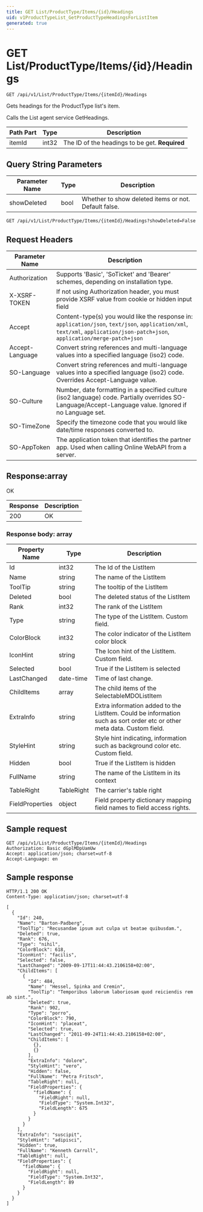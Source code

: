 ```yaml
---
title: GET List/ProductType/Items/{id}/Headings
uid: v1ProductTypeList_GetProductTypeHeadingsForListItem
generated: true
---
```


# GET List/ProductType/Items/{id}/Headings

```http
GET /api/v1/List/ProductType/Items/{itemId}/Headings
```

Gets headings for the ProductType list's item.


Calls the List agent service GetHeadings.





| Path Part | Type | Description |
|-----------|------|-------------|
| itemId | int32 | The ID of the headings to be get. **Required** |


## Query String Parameters

| Parameter Name | Type |  Description |
|----------------|------|--------------|
| showDeleted | bool |  Whether to show deleted items or not. Default false. |

```http
GET /api/v1/List/ProductType/Items/{itemId}/Headings?showDeleted=False
```


## Request Headers

| Parameter Name | Description |
|----------------|-------------|
| Authorization  | Supports 'Basic', 'SoTicket' and 'Bearer' schemes, depending on installation type. |
| X-XSRF-TOKEN   | If not using Authorization header, you must provide XSRF value from cookie or hidden input field |
| Accept         | Content-type(s) you would like the response in: `application/json`, `text/json`, `application/xml`, `text/xml`, `application/json-patch+json`, `application/merge-patch+json` |
| Accept-Language | Convert string references and multi-language values into a specified language (iso2) code. |
| SO-Language | Convert string references and multi-language values into a specified language (iso2) code. Overrides Accept-Language value. |
| SO-Culture | Number, date formatting in a specified culture (iso2 language) code. Partially overrides SO-Language/Accept-Language value. Ignored if no Language set. |
| SO-TimeZone | Specify the timezone code that you would like date/time responses converted to. |
| SO-AppToken | The application token that identifies the partner app. Used when calling Online WebAPI from a server. |


## Response:array

OK

| Response | Description |
|----------------|-------------|
| 200 | OK |

### Response body: array

| Property Name | Type |  Description |
|----------------|------|--------------|
| Id | int32 | The Id of the ListItem |
| Name | string | The name of the ListItem |
| ToolTip | string | The tooltip of the ListItem |
| Deleted | bool | The deleted status of the ListItem |
| Rank | int32 | The rank of the ListItem |
| Type | string | The type of the ListItem. Custom field. |
| ColorBlock | int32 | The color indicator of the ListItem color block |
| IconHint | string | The Icon hint of the ListItem. Custom field. |
| Selected | bool | True if the ListItem is selected |
| LastChanged | date-time | Time of last change. |
| ChildItems | array | The child items of the SelectableMDOListItem |
| ExtraInfo | string | Extra information added to the ListItem. Could be information such as sort order etc or other meta data. Custom field. |
| StyleHint | string | Style hint indicating, information such as background color etc. Custom field. |
| Hidden | bool | True if the ListItem is hidden |
| FullName | string | The name of the ListItem in its context |
| TableRight | TableRight | The carrier's table right |
| FieldProperties | object | Field property dictionary mapping field names to field access rights. |

## Sample request

```http!
GET /api/v1/List/ProductType/Items/{itemId}/Headings
Authorization: Basic dGplMDpUamUw
Accept: application/json; charset=utf-8
Accept-Language: en
```

## Sample response

```http_
HTTP/1.1 200 OK
Content-Type: application/json; charset=utf-8

[
  {
    "Id": 240,
    "Name": "Barton-Padberg",
    "ToolTip": "Recusandae ipsum aut culpa ut beatae quibusdam.",
    "Deleted": true,
    "Rank": 676,
    "Type": "nihil",
    "ColorBlock": 618,
    "IconHint": "facilis",
    "Selected": false,
    "LastChanged": "2009-09-17T11:44:43.2106158+02:00",
    "ChildItems": [
      {
        "Id": 484,
        "Name": "Hessel, Spinka and Cremin",
        "ToolTip": "Temporibus laborum laboriosam quod reiciendis rem ab sint.",
        "Deleted": true,
        "Rank": 902,
        "Type": "porro",
        "ColorBlock": 790,
        "IconHint": "placeat",
        "Selected": true,
        "LastChanged": "2011-09-24T11:44:43.2106158+02:00",
        "ChildItems": [
          {},
          {}
        ],
        "ExtraInfo": "dolore",
        "StyleHint": "vero",
        "Hidden": false,
        "FullName": "Petra Fritsch",
        "TableRight": null,
        "FieldProperties": {
          "fieldName": {
            "FieldRight": null,
            "FieldType": "System.Int32",
            "FieldLength": 675
          }
        }
      }
    ],
    "ExtraInfo": "suscipit",
    "StyleHint": "adipisci",
    "Hidden": true,
    "FullName": "Kenneth Carroll",
    "TableRight": null,
    "FieldProperties": {
      "fieldName": {
        "FieldRight": null,
        "FieldType": "System.Int32",
        "FieldLength": 89
      }
    }
  }
]
```